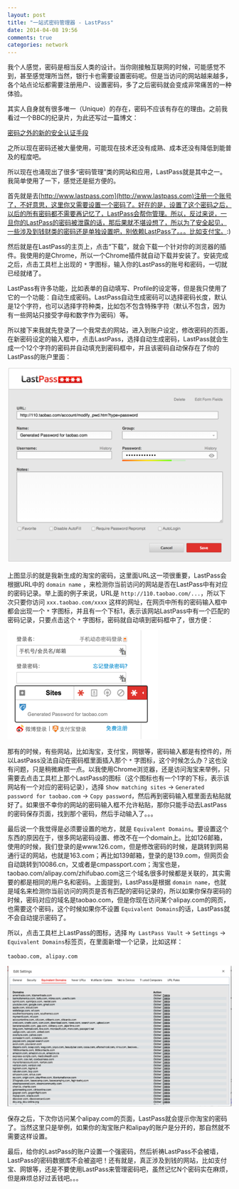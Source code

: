 ```yaml
---
layout: post
title: "一站式密码管理器 - LastPass"
date: 2014-04-08 19:56
comments: true
categories: network
---
```


我个人感觉，密码是相当反人类的设计。当你刚接触互联网的时候，可能感觉不到，甚至感觉理所当然，银行卡也需要设置密码呢。但是当访问的网站越来越多，各个站点论坛都需要注册用户、设置密码，多了之后密码就会变成非常痛苦的一种体验。

<!-- more -->

其实人自身就有很多唯一（Unique）的存在，密码不应该有存在的理由。之前我看过一个BBC的纪录片，为此还写过一篇博文：

[密码之外的新的安全认证手段](http://markzhang.cn/blog/2013/12/17/defeating-the-hackers/)

之所以现在密码还被大量使用，可能现在技术还没有成熟、成本还没有降低到能普及的程度吧。

所以现在也涌现出了很多“密码管理”类的网站和应用，LastPass就是其中之一。我简单使用了一下，感觉还是挺方便的。

首先就是去[http://www.lastpass.com](http://www.lastpass.com)注册一个账号了，不好意思，这里你又需要设置一个密码了。好在的是，设置了这个密码之后，以后的所有密码都不需要再记忆了，LastPass会帮你管理。所以，反过来说，一旦你的LastPass的密码被泄露的话，那后果就不堪设想了，所以为了安全起见，一些涉及到钱财类的密码还是单独设置吧，别依赖LastPass了。。。比如支付宝。:)

然后就是在LastPass的主页上，点击“下载”，就会下载一个针对你的浏览器的插件。我使用的是Chrome，所以一个Chrome插件就自动下载并安装了。安装完成之后，点击工具栏上出现的 `*` 字图标，输入你的LastPass的账号和密码，一切就已经就绪了。

LastPass有许多功能，比如表单的自动填写、Profile的设定等，但是我只使用了它的一个功能：自动生成密码。LastPass自动生成密码可以选择密码长度，默认是12个字符，也可以选择字符种类，比如包不包含特殊字符（默认不包含，因为有一些网站只接受字母和数字作为密码）等。

所以接下来我就先登录了一个我常去的网站，进入到账户设定，修改密码的页面，在新密码设定的输入框中，点击LastPass，选择自动生成密码，LastPass就会生成一个12个字符的密码并自动填充到密码框中，并且该密码自动保存在了你的LastPass的账户里面：

![LastPass自动生成并保存的密码](/downloads/image/lastpass-saved-passwd.png)

上图显示的就是我新生成的淘宝的密码，这里面URL这一项很重要，LastPass会根据URL中的 `domain name` ，来检测你当前访问的网站是否在LastPass中有对应的密码记录。举上面的例子来说，URL是 `http://110.taobao.com/...`，所以下次只要你访问 `xxx.taobao.com/xxxx` 这样的网址，在网页中所有的密码输入框中都会出现一个 `*` 字图标，并且有一个下标1，表示该网站LastPass中有一个匹配的密码记录，只要点击这个 `*` 字图标，密码就自动填到密码框中了，很方便：

![LastPass自动填充密码](/downloads/image/lastpass-autofill.png)

那有的时候，有些网站，比如淘宝，支付宝，网银等，密码输入都是有控件的，所以LastPass没法自动在密码框里面插入那个 `*` 字图标，这个时候怎么办？这也没有问题，只是稍微麻烦一点。以我使用Chrome浏览器，还是访问淘宝来举例，只需要去点击工具栏上那个LastPass的图标（这个图标也有一个1字的下标，表示该网站有一个对应的密码记录），选择 `Show matching sites` -> `Generated password for taobao.com` -> `Copy password`，然后再到密码输入框里面去粘贴就好了。如果很不幸你的网站的密码输入框不允许粘贴，那你只能手动去LastPass的密码保存页面，找到那个密码，然后手动输入了。。。

最后说一个我觉得是必须要设置的地方，就是 `Equivalent Domains`。要设置这个东西的原因在于，很多网站密码设置、修改不在一个domain上。比如126邮箱，使用的时候，我们登录的是www.126.com，但是修改密码的时候，是跳转到网易通行证的网站，也就是163.com；再比如139邮箱，登录的是139.com，但网页会自动跳转到10086.cn，又或者是cmpassport.com；淘宝也是，taobao.com/alipay.com/zhifubao.com这三个域名很多时候都是关联的，其实需要的都是相同的用户名和密码。上面提到，LastPass是根据 `domain name`，也就是域名来检测你当前访问的网页是否有匹配的密码记录的，所以如果你保存密码的时候，密码对应的域名是taobao.com，但是你现在访问某个alipay.com的网页，也需要这个密码，这个时候如果你不设置 `Equivalent Domains`的话，LastPass就不会自动提示密码了。

所以，点击工具栏上LastPass的图标，选择 `My LastPass Vault` -> `Settings` -> `Equivalent Domains`标签页，在里面新增一个记录，比如这样：

`taobao.com, alipay.com`

![LastPass Equivalent Domains](/downloads/image/lastpass-equivalent-domains.png)

保存之后，下次你访问某个alipay.com的页面，LastPass就会提示你淘宝的密码了。当然这里只是举例，如果你的淘宝账户和alipay的账户是分开的，那自然就不需要这样设置。

最后，给你的LastPass的账户设置一个强密码，然后祈祷LastPass不会被墙，LastPass的密码数据库不会被盗吧！还有就是，真正涉及到钱的网站，比如支付宝、网银等，还是不要使用LastPass来管理密码吧，虽然记忆N个密码实在麻烦，但是麻烦总好过丢钱吧。。。
